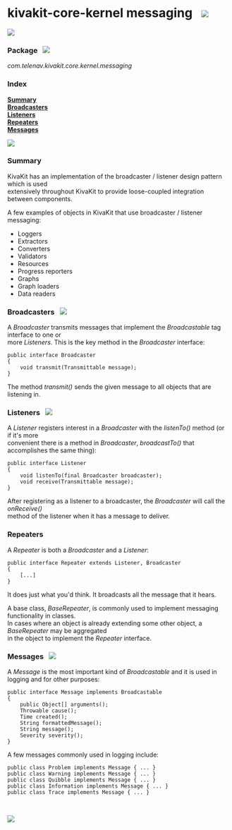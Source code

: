 # kivakit-core-kernel messaging &nbsp; ![](../../../documentation/images/envelope-40.png)

![](../documentation/images/horizontal-line.png)

### Package &nbsp; ![](../../../documentation/images/box-32.png)

*com.telenav.kivakit.core.kernel.messaging*

### Index

[**Summary**](#summary)  
[**Broadcasters**](#broadcasters)  
[**Listeners**](#listeners)  
[**Repeaters**](#repeaters)  
[**Messages**](#messages)

![](../documentation/images/horizontal-line.png)

### Summary <a name="summary"></a>

KivaKit has an implementation of the broadcaster / listener design pattern which is used  
extensively throughout KivaKit to provide loose-coupled integration between components.

A few examples of objects in KivaKit that use broadcaster / listener messaging:

* Loggers
* Extractors
* Converters
* Validators
* Resources
* Progress reporters
* Graphs
* Graph loaders
* Data readers

### Broadcasters <a name="broadcasters"></a> &nbsp; ![](../../../documentation/images/sonar-32.png)

A _Broadcaster_ transmits messages that implement the _Broadcastable_ tag interface to one or  
more _Listeners_. This is the key method in the _Broadcaster_ interface:

    public interface Broadcaster
    { 
        void transmit(Transmittable message); 
    }

The method _transmit()_ sends the given message to all objects that are listening in.

### Listeners <a name="listeners"></a> &nbsp; ![](../../../documentation/images/ear-32.png)

A _Listener_ registers interest in a _Broadcaster_ with the _listenTo()_ method (or if it's more  
convenient there is a method in _Broadcaster_, _broadcastTo()_ that accomplishes the same thing):

    public interface Listener
    {     
        void listenTo(final Broadcaster broadcaster);
        void receive(Transmittable message); 
    }

After registering as a listener to a broadcaster, the _Broadcaster_ will call the _onReceive()_  
method of the listener when it has a message to deliver.

### Repeaters <a name="repeaters"></a>

A _Repeater_ is both a _Broadcaster_ and a _Listener_:

    public interface Repeater extends Listener, Broadcaster
    { 
        [...]
    }

It does just what you'd think. It broadcasts all the message that it hears.

A base class, _BaseRepeater_, is commonly used to implement messaging functionality in classes.  
In cases where an object is already extending some other object, a _BaseRepeater_ may be aggregated  
in the object to implement the _Repeater_ interface.

### Messages <a name="messages"></a> &nbsp; ![](../../../documentation/images/envelope-32.png)

A _Message_ is the most important kind of _Broadcastable_ and it is used in logging and for other purposes:

    public interface Message implements Broadcastable 
    { 
        public Object[] arguments(); 
        Throwable cause(); 
        Time created();  
        String formattedMessage(); 
        String message(); 
        Severity severity(); 
    }

A few messages commonly used in logging include:

    public class Problem implements Message { ... }
    public class Warning implements Message { ... } 
    public class Quibble implements Message { ... } 
    public class Information implements Message { ... } 
    public class Trace implements Message { ... }

<br/>

![](../documentation/images/horizontal-line.png)

